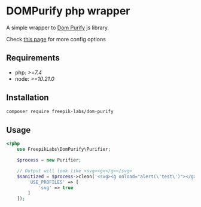 # DOMPurify php wrapper

A simple wrapper to [Dom Purify](https://github.com/cure53/DOMPurify) js library.

Check [this page](https://github.com/cure53/DOMPurify/tree/main/demos#what-is-this) for more config options

## Requirements
- php:  *>=7.4*
- node: *>=10.21.0*

## Installation

```bash
composer require freepik-labs/dom-purify
````

## Usage

```php
<?php
    use FreepikLabs\DomPurify\Purifier;

    $process = new Purifier;

    // Output will look like <svg><g></g></svg>
    $sanitized = $process->clean('<svg><g onload="alert(\'test\')"></g>', [
        'USE_PROFILES' => [
            'svg' => true
        ]
    ]);
```
